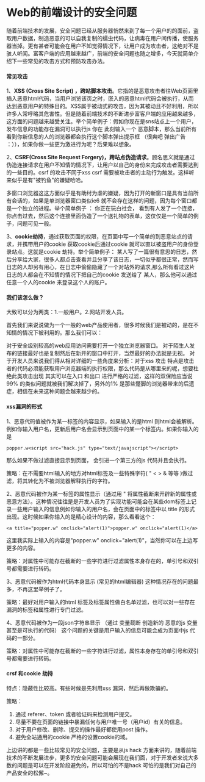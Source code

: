 # Web的前端设计的安全问题

随着前端技术的发展，安全问题已经从服务器悄然来到了每一个用户的的面前，盗取用户数据，制造恶意的可以自我复制的蠕虫代码，让病毒在用户间传播，使服务器当掉。更有甚者可能会在用户不知觉得情况下，让用户成为攻击者，这绝对不是骇人听闻。富客户端的应用越来越广，前端的安全问题也随之增多，今天就简单介绍下一些常见的攻击方式和预防攻击办法。

#### 常见攻击

1、__XSS (Cross Site Script) ，跨站脚本攻击__。它指的是恶意攻击者往Web页面里插入恶意html代码，当用户浏览该页之时，嵌入的恶意html代码会被执行，从而达到恶意用户的特殊目的。XSS属于被动式的攻击，因为其被动且不好利用，所以许多人常呼略其危害性。但是随着前端技术的不断进步富客户端的应用越来越多，这方面的问题越来越受关注。举个简单例子：假如你现在是sns站点上一个用户，发布信息的功能存在漏洞可以执行js 你在 此刻输入一个 恶意脚本，那么当前所有看到你新信息的人的浏览器都会执行这个脚本弹出提示框 （很爽吧 弹出广告 ：）），如果你做一些更为激进行为呢？后果难以想象。

2、__CSRF(Cross Site Request Forgery)，跨站点伪造请求__。顾名思义就是通过伪造连接请求在用户不知情的情况下，让用户以自己的身份来完成攻击者需要达到的一些目的。csrf 的攻击不同于xss csrf 需要被攻击者的主动行为触发。这样听来似乎是有"被钓鱼"的嫌疑哈哈。

多窗口浏览器这这方面似乎是有助纣为虐的嫌疑，因为打开的新窗口是具有当前所有会话的，如果是单浏览器窗口类似ie6 就不会存在这样的问题，因为每个窗口都是一个独立的进程。举个简单例子 ： 你正在玩白社会， 看到有人发了一个连接，你点击过去，然后这个连接里面伪造了一个送礼物的表单，这仅仅是一个简单的例子，问题可见一般。

3、__cookie劫持__，通过获取页面的权限，在页面中写一个简单的到恶意站点的请求，并携带用户的cookie 获取cookie后通过cookie 就可以直以被盗用户的身份登录站点。这就是cookie 劫持。举个简单例子： 某人写了一篇很有意思的日志，然后分享给大家，很多人都点击查看并且分享了该日志，一切似乎都很正常，然而写日志的人却另有用心，在日志中偷偷隐藏了一个对站外的请求,那么所有看过这片日志的人都会在不知情的情况下把自己的cookie 发送给了 某人，那么他可以通过任意一个人的cookie 来登录这个人的账户。

#### 我们该怎么做？

大致可以分为两类：1.一般用户。2.网站开发人员。

首先我们来说说做为一个一般的web产品使用者，很多时候我们是被动的，是在不知情的情况下被利用的。那么我们可以：

对于安全级别较高的web应用访问需要打开一个独立浏览器窗口。
对于陌生人发布的链接最好也是复制然后在新开的窗口中打开，当然最好的办法就是无视。
对于开发人员来说我们得从相对详细的一些角度来分析：对于xss 攻击 特点是攻击者的代码必须能获取用户浏览器端的执行权限，那么代码是从哪里来的呢，想要杜绝此类攻击出现 其实可以在入口 和出口 进行严格的过滤，这样的双保险应当说99% 的类似问题就被我们解决掉了，另外的1% 是那些蹩脚的浏览器带来的后遗症，相信在未来这种问题会越来越少的。

#### xss漏洞的形式

1、恶意代码值被作为某一标签的内容显示，如果输入的是html 则html会被解析。例如你输入用户名，更新后用户名会显示到页面中的某一个标签内。如果你输入的是

```
popper.w<script src="hack.js" type="text/javajscript"></script>
```

那么如果不做过滤直接显示到页面， 会引进一个第三方的js 代码并且会执行。

策略：在不需要html输入的地方对html标签及一些特殊字符( " < > & 等等 )做过滤，将其转化为不被浏览器解释执行的字符。

2、恶意代码被作为某一标签的属性显示（通过用 " 将属性截断来开辟新的属性或恶意方法）。这种情况往往是是开发人员为了实现功能可能会在某些dom标签上记录一些用户输入的信息例如你输入的用户名，会在页面中的标签中以 title 的形式出现。这时候如果你输入的是精心设计的内容，那么看看这个：

```
<a title="popper.w" onclick="alert(1)">popper.w" onclick="alert(1)</a>
```

这里我实际上输入的内容是"popper.w" onclick="alert(1)"，当然你可以在上边写更多的内容。

策略：对属性中可能存在截断的一些字符进行过滤属性本身存在的，单引号和双引号都需要进行转码。

3、恶意代码被作为html代码本身显示 (常见的html编辑器) 这种情况存在的问题最多，不再这里举例子了。

策略：最好对用户输入的html 标签及标签属性做白名单过滤，也可以对一些存在漏洞的标签和属性进行专门过滤。

4、恶意代码被作为一段json字符串显示 （通过 变量截断 创造新的 恶意的js 变量 甚至是可执行的代码） 这个问题的关键是用户输入的信息可能会成为页面中js 代码的一部分。

策略：对属性中可能存在截断的一些字符进行过滤，属性本身存在的单引号和双引号都需要进行转码。

#### crsf 和cookie 劫持

特点：隐蔽性比较高。有些时候是先利用xss 漏洞，然后再做欺骗的。

策略：

1. 通过 referer、token 或者验证码来检测用户提交。
2. 尽量不要在页面的链接中暴漏任何与用户唯一号（用户id）有关的信息。
3. 对于用户修改、删除、提交的操作最好都使用post 操作。
4. 避免全站通用的cookie 严格的设置cookie的域。

上边讲的都是一些比较常见的安全问题，主要是从js hack 方面来讲的，随着前端技术的不断发展进步，更多的安全问题可能会展现在我们面，对于开发者来说大多数的问题是可以在开发阶段避免的，所以可怕的不是hack 可怕的是我们对自己的产品安全的松懈~。
